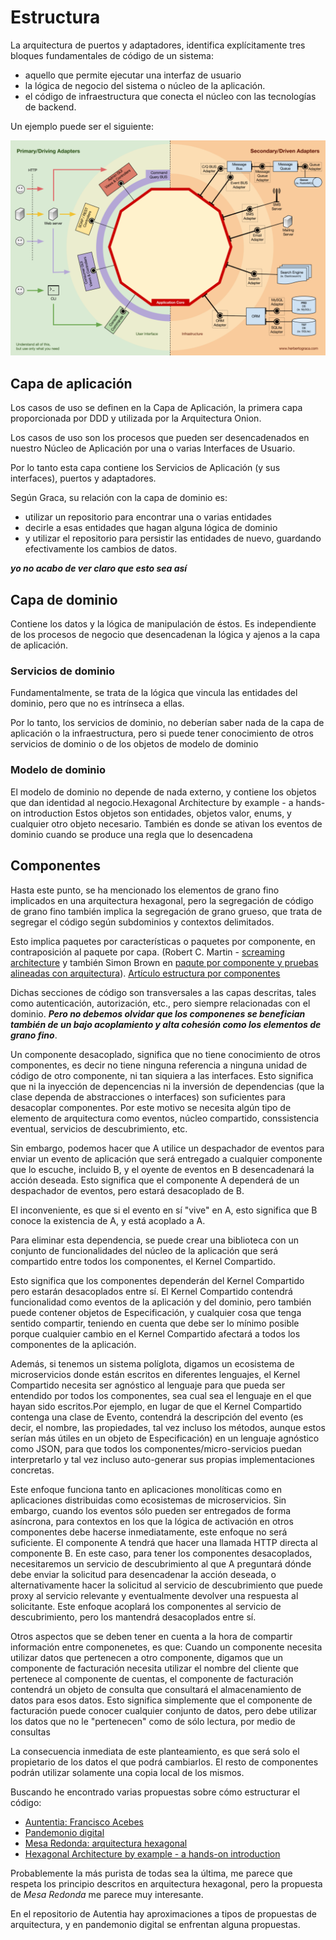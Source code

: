 # Estructura

La arquitectura de puertos y adaptadores, identifica explícitamente tres bloques fundamentales de código de un sistema:

* aquello que permite ejecutar una interfaz de usuario
* la lógica de negocio del sistema o núcleo de la aplicación.
* el código de infraestructura que conecta el núcleo con las tecnologías de backend.

Un ejemplo puede ser el siguiente:

![ejemplo de arquitectura hexagonal](./images/hexagonal-architecture-example.png)


## Capa de aplicación

Los casos de uso se definen en la Capa de Aplicación, la primera capa proporcionada por DDD y utilizada por la Arquitectura Onion.

Los casos de uso son los procesos que pueden ser desencadenados en nuestro 
Núcleo de Aplicación por una o varias Interfaces de Usuario.

Por lo tanto esta capa contiene los Servicios de Aplicación (y sus interfaces), puertos y adaptadores. 

Según Graca, su relación con la capa de dominio es:

* utilizar un repositorio para encontrar una o varias entidades
* decirle a esas entidades que hagan alguna lógica de dominio
* y utilizar el repositorio para persistir las entidades de nuevo, guardando efectivamente los cambios de datos.

**_yo no acabo de ver claro que esto sea así_**

## Capa de dominio

Contiene los datos y la lógica de manipulación de éstos. Es independiente de los procesos de negocio que desencadenan la lógica y ajenos a la capa de aplicación.

### Servicios de dominio

Fundamentalmente, se trata de la lógica que vincula las entidades del dominio, pero que no es intrínseca a ellas. 

Por lo tanto, los servicios de dominio, no deberían saber nada de la capa de aplicación o la infraestructura, pero si puede tener conocimiento de otros servicios de dominio o de los objetos de modelo de dominio

### Modelo de dominio

El modelo de dominio no depende de nada externo, y contiene los objetos que dan identidad al negocio.Hexagonal Architecture by example - a hands-on introduction Estos objetos son entidades, objetos valor, enums, y cualquier otro objeto necesario. También es donde se ativan los eventos de dominio cuando se produce una regla que lo desencadena

## Componentes 

Hasta este punto, se ha mencionado los elementos de grano fino implicados en una arquitectura hexagonal, pero la segregación de código de grano fino también implica la segregación de grano grueso, que trata de segregar el código según subdominios y contextos delimitados. 

Esto implica paquetes por características o paquetes por componente, en contraposición al paquete por capa. (Robert C. Martin - [screaming architecture](https://blog.cleancoder.com/uncle-bob/2011/09/30/Screaming-Architecture.html) y también Simon Brown en [paqute por componente y pruebas alineadas con arquitectura](http://www.codingthearchitecture.com/2015/03/08/package_by_component_and_architecturally_aligned_testing.html)). [Artículo estructura por componentes](./paquete_componente.md)

Dichas secciones de código son transversales a las capas descritas, tales como autenticación, autorización, etc., pero siempre relacionadas con el dominio. **_Pero no debemos olvidar que los componenes se benefician también de un bajo acoplamiento y alta cohesión como los elementos de grano fino_**. 

Un componente desacoplado, significa que no tiene conocimiento de otros componentes, es decir no tiene ninguna referencia a ninguna unidad de código de otro componente, ni tan siquiera a las interfaces. Esto significa que ni la inyección de depencencias ni la inversión de dependencias (que la clase dependa de abstracciones o interfaces) son suficientes para desacoplar componentes. Por este motivo se necesita algún tipo de elemento de arquitectura como eventos, núcleo compartido, conssistencia eventual, servicios de descubrimiento, etc.

Sin embargo, podemos hacer que A utilice un despachador de eventos para enviar un evento de aplicación que será entregado a cualquier componente que lo escuche, incluido B, y el oyente de eventos en B desencadenará la acción deseada. Esto significa que el componente A dependerá de un despachador de eventos, pero estará desacoplado de B.

El inconveniente, es que si el evento en sí "vive" en A, esto significa que B conoce la existencia de A, y está acoplado a A. 

Para eliminar esta dependencia, se puede crear una biblioteca con un conjunto de funcionalidades del núcleo de la aplicación que será compartido entre todos los componentes, el Kernel Compartido. 

Esto significa que los componentes dependerán del Kernel Compartido pero estarán desacoplados entre sí. El Kernel Compartido contendrá funcionalidad como eventos de la aplicación y del dominio, pero también puede contener objetos de Especificación, y cualquier cosa que tenga sentido compartir, teniendo en cuenta que debe ser lo mínimo posible porque cualquier cambio en el Kernel Compartido afectará a todos los componentes de la aplicación. 

Además, si tenemos un sistema políglota, digamos un ecosistema de microservicios donde están escritos en diferentes lenguajes, el Kernel Compartido necesita ser agnóstico al lenguaje para que pueda ser entendido por todos los componentes, sea cual sea el lenguaje en el que hayan sido escritos.Por ejemplo, en lugar de que el Kernel Compartido contenga una clase de Evento, contendrá la descripción del evento (es decir, el nombre, las propiedades, tal vez incluso los métodos, aunque estos serían más útiles en un objeto de Especificación) en un lenguaje agnóstico como JSON, para que todos los componentes/micro-servicios puedan interpretarlo y tal vez incluso auto-generar sus propias implementaciones concretas.

Este enfoque funciona tanto en aplicaciones monolíticas como en aplicaciones distribuidas como ecosistemas de microservicios. Sin embargo, cuando los eventos sólo pueden ser entregados de forma asíncrona, para contextos en los que la lógica de activación en otros componentes debe hacerse inmediatamente, este enfoque no será suficiente. El componente A tendrá que hacer una llamada HTTP directa al componente B. En este caso, para tener los componentes desacoplados, necesitaremos un servicio de descubrimiento al que A preguntará dónde debe enviar la solicitud para desencadenar la acción deseada, o alternativamente hacer la solicitud al servicio de descubrimiento que puede proxy al servicio relevante y eventualmente devolver una respuesta al solicitante. Este enfoque acoplará los componentes al servicio de descubrimiento, pero los mantendrá desacoplados entre sí.

Otros aspectos que se deben tener en cuenta a la hora de compartir información entre componenetes, es que: Cuando un componente necesita utilizar datos que pertenecen a otro componente, digamos que un componente de facturación necesita utilizar el nombre del cliente que pertenece al componente de cuentas, el componente de facturación contendrá un objeto de consulta que consultará el almacenamiento de datos para esos datos. Esto significa simplemente que el componente de facturación puede conocer cualquier conjunto de datos, pero debe utilizar los datos que no le "pertenecen" como de sólo lectura, por medio de consultas

La consecuencia inmediata de este planteamiento, es que será solo el propietario de los datos el que podrá cambiarlos. El resto de componentes podrán utilizar solamente una copia local de los mismos.


Buscando he encontrado varias propuestas sobre cómo estructurar el código:

* [Auntentia: Francisco Acebes](https://github.com/aacebes/Architectures)
* [Pandemonio digital](https://pandemoniodigital.es/arquitectura/2020/12/21/arquitectura-hexagonal-spring-boot.html)
* [Mesa Redonda: arquitectura hexagonal](https://leanmind.es/es/blog/mesa-redonda-arquitectura-y-organizacion-de-directorios/)
* [Hexagonal Architecture by example - a hands-on introduction](https://blog.allegro.tech/2020/05/hexagonal-architecture-by-example.html)

Probablemente la más purista de todas sea la última, me parece que respeta los principio descritos en arquitectura hexagonal, pero la propuesta de *_Mesa Redonda_* me parece muy interesante. 

En el repositorio de Autentia hay aproximaciones a tipos de propuestas de arquitectura, y en pandemonio digital se enfrentan alguna propuestas.